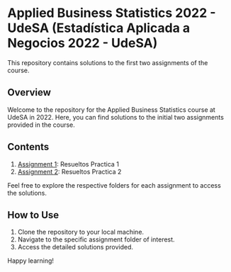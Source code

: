 # Applied Business Statistics 2022 - UdeSA (Estadística Aplicada a Negocios 2022 - UdeSA)

This repository contains solutions to the first two assignments of the course.

## Overview

Welcome to the repository for the Applied Business Statistics course at UdeSA in 2022. Here, you can find solutions to the initial two assignments provided in the course.

## Contents

1. [Assignment 1](./Resueltos%20Practica%201): Resueltos Practica 1
2. [Assignment 2](./Resueltos%20Practica%202): Resueltos Practica 2

Feel free to explore the respective folders for each assignment to access the solutions.

## How to Use

1. Clone the repository to your local machine.
2. Navigate to the specific assignment folder of interest.
3. Access the detailed solutions provided.

Happy learning!


